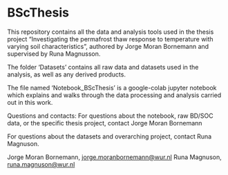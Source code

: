 # BScThesis

This repository contains all the data and analysis tools used in the thesis project “Investigating the permafrost thaw response to temperature with varying soil characteristics”, authored by Jorge Moran Bornemann and supervised by Runa Magnusson. 

The folder ‘Datasets’ contains all raw data and datasets used in the analysis, as well as any derived products. 

The file named ‘Notebook_BScThesis’ is a google-colab jupyter notebook which explains and walks through the data processing and analysis carried out in this work. 

Questions and contacts: 
For questions about the notebook, raw BD/SOC data, or the specific thesis project, contact Jorge Moran Bornemann

For questions about the datasets and overarching project, contact Runa Magnuson. 

Jorge Moran Bornemann, jorge.moranbornemann@wur.nl
Runa Magnuson, runa.magnuson@wur.nl
